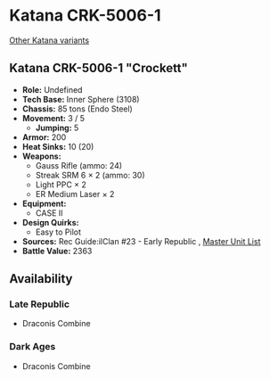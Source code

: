# Katana CRK-5006-1 

[Other Katana variants](../katana.md) 

## Katana CRK-5006-1 "Crockett" 

- **Role:** Undefined 
- **Tech Base:** Inner Sphere (3108) 
- **Chassis:** 85 tons (Endo Steel) 
- **Movement:** 3 / 5 
  - **Jumping:** 5 
- **Armor:** 200 
- **Heat Sinks:** 10 (20) 
- **Weapons:** 
  - Gauss Rifle (ammo: 24) 
  - Streak SRM 6 × 2 (ammo: 30) 
  - Light PPC × 2 
  - ER Medium Laser × 2 
- **Equipment:** 
  - CASE II 
- **Design Quirks:** 
  - Easy to Pilot 
- **Sources:** Rec Guide:ilClan #23 - Early Republic , [Master Unit List](http://masterunitlist.info/Unit/Details/8428/katana-crockett-crk-5006-1) 
- **Battle Value:** 2363 

## Availability 

### Late Republic 

- Draconis Combine 

### Dark Ages 

- Draconis Combine 

